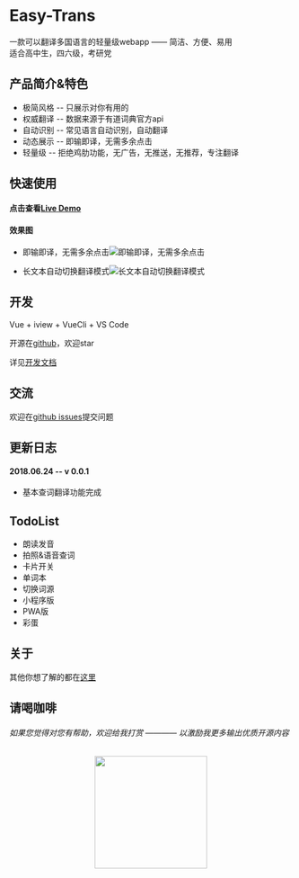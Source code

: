 # Easy-Trans
一款可以翻译多国语言的轻量级webapp —— 简洁、方便、易用    
适合高中生，四六级，考研党  


## 产品简介&特色  
* 极简风格 -- 只展示对你有用的  
* 权威翻译 -- 数据来源于有道词典官方api  
* 自动识别 -- 常见语言自动识别，自动翻译  
* 动态展示 -- 即输即译，无需多余点击
* 轻量级 -- 拒绝鸡肋功能，无广告，无推送，无推荐，专注翻译  
    
## 快速使用  
#### 点击查看[Live Demo](https://niuyi1017.github.io/Easy-Trans)   

#### 效果图  
* 即输即译，无需多余点击![即输即译，无需多余点击](http://p7kyjkmgh.bkt.clouddn.com/8ede00a9ly1fsmm2lcx0tg20gn0ihjx2.gif)   
  
* 长文本自动切换翻译模式![长文本自动切换翻译模式](http://p7kyjkmgh.bkt.clouddn.com/8ede00a9ly1fsmm2rc55bg20gn0ihq8i.gif)  

## 开发  
Vue + iview + VueCli + VS Code  

开源在[github](https://github.com/niuyi1017/Easy-Trans)，欢迎star  

详见[开发文档]()  
## 交流   
欢迎在[github issues](https://github.com/niuyi1017/Easy-Trans/issues)提交问题  


## 更新日志 
#### 2018.06.24 -- v 0.0.1
* 基本查词翻译功能完成

## TodoList  
* 朗读发音 
* 拍照&语音查词 
* 卡片开关  
* 单词本  
* 切换词源 
* 小程序版  
* PWA版  
* 彩蛋
## 关于
其他你想了解的都在[这里]()  

## 请喝咖啡  
###### 如果您觉得对您有帮助，欢迎给我打赏 ———— 以激励我更多输出优质开源内容   
<center>
<img src = "http://p7kyjkmgh.bkt.clouddn.com/1532353718843.jpg" width=200>
</center>
